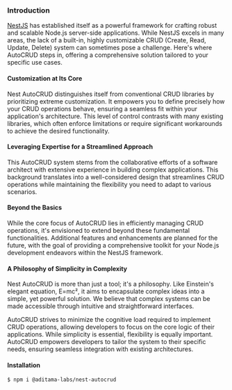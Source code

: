 ### Introduction

[NestJS](https://nestjs.com/) has established itself as a powerful framework for crafting robust and scalable Node.js server-side applications. While NestJS excels in many areas, the lack of a built-in, highly customizable CRUD (Create, Read, Update, Delete) system can sometimes pose a challenge. Here's where AutoCRUD steps in, offering a comprehensive solution tailored to your specific use cases.

#### Customization at Its Core

Nest AutoCRUD distinguishes itself from conventional CRUD libraries by prioritizing extreme customization. It empowers you to define precisely how your CRUD operations behave, ensuring a seamless fit within your application's architecture. This level of control contrasts with many existing libraries, which often enforce limitations or require significant workarounds to achieve the desired functionality.

#### Leveraging Expertise for a Streamlined Approach

This AutoCRUD system stems from the collaborative efforts of a software architect with extensive experience in building complex applications. This background translates into a well-considered design that streamlines CRUD operations while maintaining the flexibility you need to adapt to various scenarios.

#### Beyond the Basics

While the core focus of AutoCRUD lies in efficiently managing CRUD operations, it's envisioned to extend beyond these fundamental functionalities. Additional features and enhancements are planned for the future, with the goal of providing a comprehensive toolkit for your Node.js development endeavors within the NestJS framework.

#### A Philosophy of Simplicity in Complexity

Nest AutoCRUD is more than just a tool; it's a philosophy. Like Einstein's elegant equation, E=mc², it aims to encapsulate complex ideas into a simple, yet powerful solution. We believe that complex systems can be made accessible through intuitive and straightforward interfaces.

AutoCRUD strives to minimize the cognitive load required to implement CRUD operations, allowing developers to focus on the core logic of their applications. While simplicity is essential, flexibility is equally important. AutoCRUD empowers developers to tailor the system to their specific needs, ensuring seamless integration with existing architectures.

#### Installation

```bash
$ npm i @aditama-labs/nest-autocrud
```
